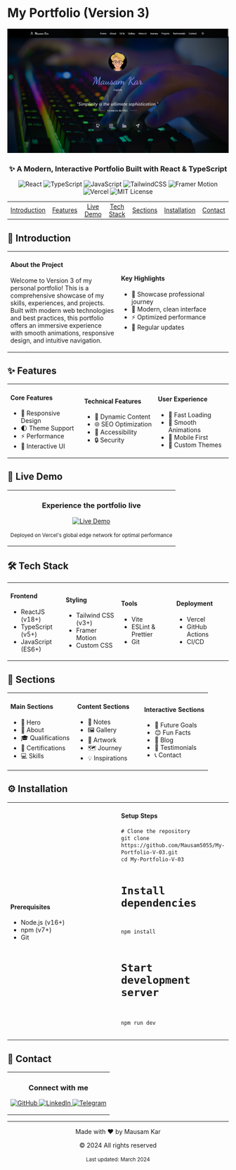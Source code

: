 # My Portfolio (Version 3)

<div align="center">
  <img src="public/preview.png" alt="Portfolio Preview" width="800px" />
  
  <h3>✨ A Modern, Interactive Portfolio Built with React & TypeScript</h3>
  
  <p>
    <img src="https://img.shields.io/badge/React-20232A?style=for-the-badge&logo=react&logoColor=61DAFB" alt="React" />
    <img src="https://img.shields.io/badge/TypeScript-3178C6?style=for-the-badge&logo=typescript&logoColor=white" alt="TypeScript" />
    <img src="https://img.shields.io/badge/JavaScript-F7DF1E?style=for-the-badge&logo=javascript&logoColor=black" alt="JavaScript" />
    <img src="https://img.shields.io/badge/TailwindCSS-06B6D4?style=for-the-badge&logo=tailwindcss&logoColor=white" alt="TailwindCSS" />
    <img src="https://img.shields.io/badge/Framer_Motion-EA4C89?style=for-the-badge&logo=framer&logoColor=white" alt="Framer Motion" />
    <img src="https://img.shields.io/badge/Vercel-000000?style=for-the-badge&logo=vercel&logoColor=white" alt="Vercel" />
    <img src="https://img.shields.io/badge/License-MIT-blue.svg" alt="MIT License" />
  </p>
</div>

<div align="center">
  <table>
    <tr>
      <td align="center" width="96">
        <a href="#-introduction">Introduction</a>
      </td>
      <td align="center" width="96">
        <a href="#-features">Features</a>
      </td>
      <td align="center" width="96">
        <a href="#-live-demo">Live Demo</a>
      </td>
      <td align="center" width="96">
        <a href="#-tech-stack">Tech Stack</a>
      </td>
      <td align="center" width="96">
        <a href="#-sections">Sections</a>
      </td>
      <td align="center" width="96">
        <a href="#-installation">Installation</a>
      </td>
      <td align="center" width="96">
        <a href="#-contact">Contact</a>
      </td>
    </tr>
  </table>
</div>

## 🌟 Introduction

<div align="center">
  <table>
    <tr>
      <td width="50%">
        <h4>About the Project</h4>
        <p>
          Welcome to Version 3 of my personal portfolio! This is a comprehensive showcase of my skills, experiences, and projects. Built with modern web technologies and best practices, this portfolio offers an immersive experience with smooth animations, responsive design, and intuitive navigation.
        </p>
      </td>
      <td width="50%">
        <h4>Key Highlights</h4>
        <ul>
          <li>🎯 Showcase professional journey</li>
          <li>🎨 Modern, clean interface</li>
          <li>⚡ Optimized performance</li>
          <li>🔄 Regular updates</li>
        </ul>
      </td>
    </tr>
  </table>
</div>

## ✨ Features

<div align="center">
  <table>
    <tr>
      <td width="33%">
        <h4>Core Features</h4>
        <ul>
          <li>🎨 Responsive Design</li>
          <li>🌓 Theme Support</li>
          <li>⚡ Performance</li>
          <li>🎯 Interactive UI</li>
        </ul>
      </td>
      <td width="33%">
        <h4>Technical Features</h4>
        <ul>
          <li>🔄 Dynamic Content</li>
          <li>🌐 SEO Optimization</li>
          <li>📱 Accessibility</li>
          <li>🔒 Security</li>
        </ul>
      </td>
      <td width="33%">
        <h4>User Experience</h4>
        <ul>
          <li>🚀 Fast Loading</li>
          <li>💫 Smooth Animations</li>
          <li>📱 Mobile First</li>
          <li>🎨 Custom Themes</li>
        </ul>
      </td>
    </tr>
  </table>
</div>

## 🚀 Live Demo

<div align="center">
  <table>
    <tr>
      <td align="center">
        <h3>Experience the portfolio live</h3>
        <a href="https://mausam03.vercel.app/">
          <img src="https://img.shields.io/badge/View_Live-Demo-2ea44f?style=for-the-badge&logo=vercel&logoColor=white" alt="Live Demo" />
        </a>
        <p><small>Deployed on Vercel's global edge network for optimal performance</small></p>
      </td>
    </tr>
  </table>
</div>

## 🛠️ Tech Stack

<div align="center">
  <table>
    <tr>
      <td width="25%">
        <h4>Frontend</h4>
        <ul>
          <li>ReactJS (v18+)</li>
          <li>TypeScript (v5+)</li>
          <li>JavaScript (ES6+)</li>
        </ul>
      </td>
      <td width="25%">
        <h4>Styling</h4>
        <ul>
          <li>Tailwind CSS (v3+)</li>
          <li>Framer Motion</li>
          <li>Custom CSS</li>
        </ul>
      </td>
      <td width="25%">
        <h4>Tools</h4>
        <ul>
          <li>Vite</li>
          <li>ESLint & Prettier</li>
          <li>Git</li>
        </ul>
      </td>
      <td width="25%">
        <h4>Deployment</h4>
        <ul>
          <li>Vercel</li>
          <li>GitHub Actions</li>
          <li>CI/CD</li>
        </ul>
      </td>
    </tr>
  </table>
</div>

## 📂 Sections

<div align="center">
  <table>
    <tr>
      <td width="33%">
        <h4>Main Sections</h4>
        <ul>
          <li>🎯 Hero</li>
          <li>👤 About</li>
          <li>🎓 Qualifications</li>
          <li>📜 Certifications</li>
          <li>💻 Skills</li>
        </ul>
      </td>
      <td width="33%">
        <h4>Content Sections</h4>
        <ul>
          <li>📝 Notes</li>
          <li>🖼️ Gallery</li>
          <li>🎨 Artwork</li>
          <li>🗺️ Journey</li>
          <li>💡 Inspirations</li>
        </ul>
      </td>
      <td width="33%">
        <h4>Interactive Sections</h4>
        <ul>
          <li>🎯 Future Goals</li>
          <li>😊 Fun Facts</li>
          <li>📰 Blog</li>
          <li>💬 Testimonials</li>
          <li>📞 Contact</li>
        </ul>
      </td>
    </tr>
  </table>
</div>

## ⚙️ Installation

<div align="center">
  <table>
    <tr>
      <td width="50%">
        <h4>Prerequisites</h4>
        <ul>
          <li>Node.js (v16+)</li>
          <li>npm (v7+)</li>
          <li>Git</li>
        </ul>
      </td>
      <td width="50%">
        <h4>Setup Steps</h4>
        <pre><code># Clone the repository
git clone https://github.com/Mausam5055/My-Portfolio-V-03.git
cd My-Portfolio-V-03

# Install dependencies
npm install

# Start development server
npm run dev</code></pre>
      </td>
    </tr>
  </table>
</div>

## 🤝 Contact

<div align="center">
  <table>
    <tr>
      <td align="center">
        <h3>Connect with me</h3>
        <p>
          <a href="https://github.com/Mausam5055">
            <img src="https://img.shields.io/badge/GitHub-100000?style=for-the-badge&logo=github&logoColor=white" alt="GitHub" />
          </a>
          <a href="https://www.linkedin.com/in/mausam-kar-6388861a7/">
            <img src="https://img.shields.io/badge/LinkedIn-0077B5?style=for-the-badge&logo=linkedin&logoColor=white" alt="LinkedIn" />
          </a>
          <a href="https://t.me/yourusername">
            <img src="https://img.shields.io/badge/Telegram-2CA5E0?style=for-the-badge&logo=telegram&logoColor=white" alt="Telegram" />
          </a>
        </p>
      </td>
    </tr>
  </table>
</div>

---

<div align="center">
  <p>Made with ❤️ by Mausam Kar</p>
  <p>© 2024 All rights reserved</p>
  <p><small>Last updated: March 2024</small></p>
</div>
